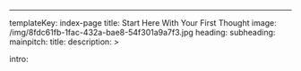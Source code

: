 ---
templateKey: index-page
title: Start Here With Your First Thought
image: /img/8fdc61fb-1fac-432a-bae8-54f301a9a7f3.jpg
heading: 
subheading: 
mainpitch:
  title: 
  description: >


intro: